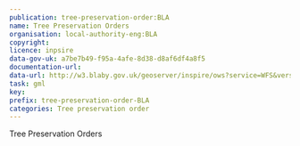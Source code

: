 ```yaml
---
publication: tree-preservation-order:BLA
name: Tree Preservation Orders
organisation: local-authority-eng:BLA
copyright: 
licence: inpsire
data-gov-uk: a7be7b49-f95a-4afe-8d38-d8af6df4a8f5
documentation-url: 
data-url: http://w3.blaby.gov.uk/geoserver/inspire/ows?service=WFS&version=1.0.0&request=GetFeature&typeName=inspire:tree_preservation_orders&maxFeatures=50&outputFormat=application%2Fgml%2Bxml%3B+version%3D3.2
task: gml
key: 
prefix: tree-preservation-order-BLA
categories: Tree preservation order
---
```


Tree Preservation Orders
